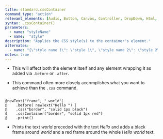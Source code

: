 ```yaml
---
title: standard.cssContainer
command_type: "action"
relevant_elements: [Audio, Button, Canvas, Controller, DropDown, Html, Image, MediaRecorder, Scale, Text, TextInput, Tooltip, Video, VoiceRecorder, Youtube]
syntax: .cssContainer()
parameters:
  - name: "styleName"
  - name:  "style"
description: "Applies the CSS style(s) to the container's element."
alternates:
  - name: "{\"style name 1\": \"style 1\", \"style name 2\": \"style 2\"}"
notes: true
---
```


+ This will affect both the element itself and any element wrapping it as added via `.before` or `.after`.

+ This command often more closely accomplishes what you want to achieve than the `.css` command.

<!--more-->

<pre><code class="language-diff-javascript diff-highlight try-true">
@newText("frame", " world")
@    .before( newText("Hello ") )
@    .css("border", "solid 1px black")
$    .cssContainer("border", "solid 1px red")
@    .print()
</code></pre>

+ Prints the text *world* preceded with the text *Hello* and adds a black frame around *world* and a red frame around the whole *Hello world* text.		
